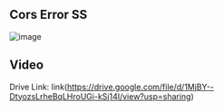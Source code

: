 ## Cors Error SS
![image](https://github.com/Minhaz312/mediusware-react-task/assets/70033605/88fbb536-2000-40ad-bb04-fd2968ecfb63)


## Video

Drive Link: link(https://drive.google.com/file/d/1MjBY--DtyozsLrheBqLHroUGi-kSj14I/view?usp=sharing)
